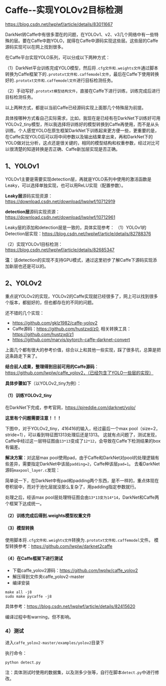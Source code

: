 # Caffe--实现YOLOv2目标检测
https://blog.csdn.net/lwplwf/article/details/83011667

DarkNet转Caffe中有很多潜在的问题，在YOLOv1、v2、v3几个网络中有一些特殊的层。要在Caffe中跑YOLO，就得在Caffe中源码实现这些层。这些层的Caffe源码实现可以在网上找到很多。

在Caffe平台实现YOLO系列，可以分成以下两种方式：

（1）DarkNet平台训练完成YOLO模型，然后将`.cfg文件和.weights文件`通过脚本转换为Caffe框架下的`.prototxt文件和.caffemodel文件`，最后在Caffe下使用转换好的`.prototxt文件和.caffemodel文件`进行目标检测任务。

（2）手动写好`.prototxt模型结构文件`，直接在Caffe下进行训练，训练完成后进行目标检测任务。

以上两种方式，都是以当前Caffe已经源码实现上面那几个特殊层为前提。

具体按哪种方式看自己实际需求，比如，我现在是已经有在DarkNet下训练好可用YOLOv2_tiny模型，所以我选择将训练好的模型转换到Caffe再使用，而不是从头训练。个人感觉YOLO在原生框架DarkNet下训练起来更方便一些，更重要的是，在Caffe实现YOLO后可以将中间参数以及输出结果拿出来，再和DarkNet下的YOLO做对比分析，这点还是很关键的，相同的模型结构和权重参数，经过对比可以很清楚的知道转换是否正确、Caffe新加层实现是否正确。

## 1、YOLOv1
YOLOv1主要是需要实现detection层，再就是YOLO系列中使用的激活函数是Leaky，可以选择单独实现，也可以用ReLU实现（配置参数）。

**Leaky层**源码实现资源：https://download.csdn.net/download/lwplwf/10712919

**detection层**源码实现资源：https://download.csdn.net/download/lwplwf/10712961

Leaky层的添加和detection层是一致的，具体实现参考：
（1）YOLOv1的Detection层实现：https://blog.csdn.net/lwplwf/article/details/82788376

（2）实现YOLOv1目标检测：https://blog.csdn.net/lwplwf/article/details/82685347

**注**：该detection的实现不支持GPU模式，通过这里初步了解Caffe下源码实现添加新层也还是可以的。

## 2、YOLOv2
重点说YOLOv2的实现，YOLOv2的Caffe实现就已经很多了，网上可以找到很多个版本，都挺好的，但也都存在的不同的问题。

还不错的几个实现：
- https://github.com/gklz1982/caffe-yolov2
- Caffe源码：https://github.com/hustzxd/z0, 相关转换工具：https://github.com/hustzxd/z1
- https://github.com/marvis/pytorch-caffe-darknet-convert

上面几个都有很大的参考价值，综合以上和其他一些实现，踩了很多坑，总算是把这条路走下来了。

**结合前人成果，整理得到目前可用的Caffe源码**：https://github.com/lwplw/caffe_yolov2，（已经包含了YOLO一些层的实现）

**具体步骤如下**（以YOLOv2_tiny为例）：

#### （1）训练YOLOv2_tiny

在DarkNet下完成，参考官网，https://pjreddie.com/darknet/yolo/

**这里有个问题需要注意！！！**

下图中，对于YOLOv2_tiny，416416的输入，经过最后一个max pool（size=2，stride=1），可以看到特征图1313处理后还是1313。
这就有点问题了，测试发现，Caffe中经过这一层特征图由`13*13`变成了`12*12`，会导致在Caffe下检测结果的box有偏差。

**解决方案**：对这层max pool使用pad，由于Caffe和DarkNet对pool的处理逻辑有些差异，需要指定DarkNet中该层`padding=2`，Caffe种该层`pad=1`。
去看DarkNet源码`maxpool_layer.c`发现：

简单说一下，在DarkNet中有pad和padding两个东西，是不一样的，重点体现在卷积层中，而对于池化层就没那么复杂了，用padding指定参数就行。

处理之后，经该max pool层处理特征图会由`13*13变为14*14`，DarkNet和Caffe两个框架下达成统一。

#### （2）训练完成后得到.weights模型权重文件

#### （3）模型转换
使用脚本将`.cfg文件和.weights文件`转换为`.prototxt文件和.caffemodel`文件。
模型转换参考：https://github.com/lwplw/darknet2caffe

#### （4）在Caffe框架下进行测试

- 下载caffe_yolov2源码：https://github.com/lwplw/caffe_yolov2
- 解压得到文件夹caffe_yolov2-master
- 编译安装

```
make all -j8
sudo make pycaffe -j8
```

具体参考：https://blog.csdn.net/lwplwf/article/details/82415620

编译过程中有warning，但不影响。

### 4）测试

进入`caffe_yolov2-master/examples/yolov2`目录下

执行命令：

```
python detect.py
```
注：具体测试时使用的数据集，以及测多少张等，自行在脚本`detect.py`中进行修改。
